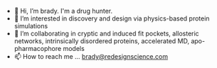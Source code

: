 - 👋 Hi, I’m brady. I'm a drug hunter.
- 👀 I’m interested in discovery and design via physics-based protein simulations
- 🌱 I’m collaborating in cryptic and induced fit pockets, allosteric networks, intrinsically disordered proteins, accelerated MD, apo-pharmacophore models
- 📫 How to reach me ... brady@redesignscience.com

<!---
bdgara/bdgara is a ✨ special ✨ repository because its `README.md` (this file) appears on your GitHub profile.
You can click the Preview link to take a look at your changes.
--->
